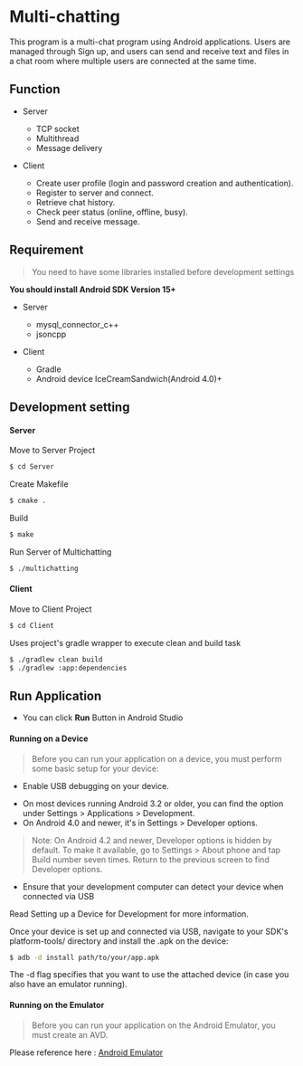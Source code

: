 # Multi-chatting

This program is a multi-chat program using Android applications.
Users are managed through Sign up, and users can send and receive text and files in a chat room where multiple users are connected at the same time.

## Function

* Server
    - TCP socket
    - Multithread
    - Message delivery

* Client
    - Create user profile (login and password creation and authentication).
    - Register to server and connect.
    - Retrieve chat history.
    - Check peer status (online, offline, busy).
    - Send and receive message.
## Requirement

> You need to have some libraries installed before development settings

__You should install Android SDK Version 15+__

* Server
    - mysql_connector_c++
    - jsoncpp

* Client
    - Gradle
    - Android device IceCreamSandwich(Android 4.0)+

## Development setting
#### Server

Move to Server Project
```sh
$ cd Server
```

Create Makefile
```sh
$ cmake .
```

Build
```sh
$ make
```
Run Server of Multichatting
```sh
$ ./multichatting
```

#### Client

Move to Client Project
```sh
$ cd Client
```

Uses project's gradle wrapper to execute clean and build task
```sh
$ ./gradlew clean build
$ ./gradlew :app:dependencies
```

## Run Application
* You can click __Run__ Button in Android Studio

#### Running on a Device
> Before you can run your application on a device, you must perform some basic setup for your device:

* Enable USB debugging on your device.
- On most devices running Android 3.2 or older, you can find the option under Settings > Applications > Development.
- On Android 4.0 and newer, it's in Settings > Developer options.
> Note: On Android 4.2 and newer, Developer options is hidden by default. To make it available, go to Settings > About phone and tap Build number seven times. Return to the previous screen to find Developer options.

* Ensure that your development computer can detect your device when connected via USB

Read Setting up a Device for Development for more information.

Once your device is set up and connected via USB, navigate to your SDK's platform-tools/ directory and install the .apk on the device:
```sh
$ adb -d install path/to/your/app.apk
```
The -d flag specifies that you want to use the attached device (in case you also have an emulator running).


#### Running on the Emulator
> Before you can run your application on the Android Emulator, you must create an AVD.

Please reference here :
[Android Emulator](https://stuff.mit.edu/afs/sipb/project/android/docs/tools/devices/emulator.html)
